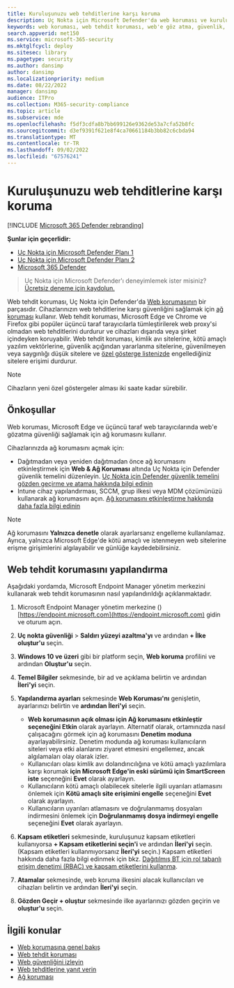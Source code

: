 ```yaml
---
title: Kuruluşunuzu web tehditlerine karşı koruma
description: Uç Nokta için Microsoft Defender'da web koruması ve kuruluşunuzu nasıl koruyabileceği hakkında bilgi edinin.
keywords: web koruması, web tehdit koruması, web'e göz atma, güvenlik, kimlik avı, kötü amaçlı yazılım, yararlanma, web siteleri, ağ koruması, Edge, Internet Explorer, Chrome, Firefox, web tarayıcısı
search.appverid: met150
ms.service: microsoft-365-security
ms.mktglfcycl: deploy
ms.sitesec: library
ms.pagetype: security
ms.author: dansimp
author: dansimp
ms.localizationpriority: medium
ms.date: 08/22/2022
manager: dansimp
audience: ITPro
ms.collection: M365-security-compliance
ms.topic: article
ms.subservice: mde
ms.openlocfilehash: f5df3cdfa8b7bb699126e9362de53a7cfa52b8fc
ms.sourcegitcommit: d3ef9391f621e8f4ca70661184b3bb82c6cbda94
ms.translationtype: MT
ms.contentlocale: tr-TR
ms.lasthandoff: 09/02/2022
ms.locfileid: "67576241"
---
```

# <a name="protect-your-organization-against-web-threats"></a>Kuruluşunuzu web tehditlerine karşı koruma

[!INCLUDE [Microsoft 365 Defender rebranding](../../includes/microsoft-defender.md)]

**Şunlar için geçerlidir:**
- [Uç Nokta için Microsoft Defender Planı 1](https://go.microsoft.com/fwlink/p/?linkid=2154037)
- [Uç Nokta için Microsoft Defender Planı 2](https://go.microsoft.com/fwlink/p/?linkid=2154037)
- [Microsoft 365 Defender](https://go.microsoft.com/fwlink/?linkid=2118804)

> Uç Nokta için Microsoft Defender'ı deneyimlemek ister misiniz? [Ücretsiz deneme için kaydolun.](https://signup.microsoft.com/create-account/signup?products=7f379fee-c4f9-4278-b0a1-e4c8c2fcdf7e&ru=https://aka.ms/MDEp2OpenTrial?ocid=docs-wdatp-main-abovefoldlink&rtc=1)

Web tehdit koruması, Uç Nokta için Defender'da [Web korumasının](web-protection-overview.md) bir parçasıdır. Cihazlarınızın web tehditlerine karşı güvenliğini sağlamak için [ağ koruması](network-protection.md) kullanır. Web tehdit koruması, Microsoft Edge ve Chrome ve Firefox gibi popüler üçüncü taraf tarayıcılarla tümleştirilerek web proxy'si olmadan web tehditlerini durdurur ve cihazları dışarıda veya şirket içindeyken koruyabilir. Web tehdit koruması, kimlik avı sitelerine, kötü amaçlı yazılım vektörlerine, güvenlik açığından yararlanma sitelerine, güvenilmeyen veya saygınlığı düşük sitelere ve [özel gösterge listenizde](manage-indicators.md) engellediğiniz sitelere erişimi durdurur.

> [!NOTE]
> Cihazların yeni özel göstergeler alması iki saate kadar sürebilir.

## <a name="prerequisites"></a>Önkoşullar

Web koruması, Microsoft Edge ve üçüncü taraf web tarayıcılarında web'e gözatma güvenliği sağlamak için ağ korumasını kullanır.

Cihazlarınızda ağ korumasını açmak için:

- Dağıtmadan veya yeniden dağıtmadan önce ağ korumasını etkinleştirmek için **Web & Ağ Koruması** altında Uç Nokta için Defender güvenlik temelini düzenleyin. [Uç Nokta için Defender güvenlik temelini gözden geçirme ve atama hakkında bilgi edinin](configure-machines-security-baseline.md#review-and-assign-the-microsoft-defender-for-endpoint-security-baseline)
- Intune cihaz yapılandırması, SCCM, grup ilkesi veya MDM çözümünüzü kullanarak ağ korumasını açın. [Ağ korumasını etkinleştirme hakkında daha fazla bilgi edinin](enable-network-protection.md)

> [!NOTE]
> Ağ korumasını **Yalnızca denetle** olarak ayarlarsanız engelleme kullanılamaz. Ayrıca, yalnızca Microsoft Edge'de kötü amaçlı ve istenmeyen web sitelerine erişme girişimlerini algılayabilir ve günlüğe kaydedebilirsiniz.

## <a name="configure-web-threat-protection"></a>Web tehdit korumasını yapılandırma

Aşağıdaki yordamda, Microsoft Endpoint Manager yönetim merkezini kullanarak web tehdit korumasının nasıl yapılandırıldığı açıklanmaktadır.

1. Microsoft Endpoint Manager yönetim merkezine ()[https://endpoint.microsoft.com](https://endpoint.microsoft.com) gidin ve oturum açın.
 
2. **Uç nokta güvenliği** \> **Saldırı yüzeyi azaltma'yı** ve ardından **+ İlke oluştur'u** seçin.

3. **Windows 10 ve üzeri** gibi bir platform seçin, **Web koruma** profilini ve ardından **Oluştur'u** seçin. 

4. **Temel Bilgiler** sekmesinde, bir ad ve açıklama belirtin ve ardından **İleri'yi** seçin.

5. **Yapılandırma ayarları** sekmesinde **Web Koruması'nı** genişletin, ayarlarınızı belirtin ve **ardından İleri'yi** seçin.

   - **Web korumasının açık olması için Ağ korumasını etkinleştir** **seçeneğini Etkin** olarak ayarlayın. Alternatif olarak, ortamınızda nasıl çalışacağını görmek için ağ korumasını **Denetim moduna** ayarlayabilirsiniz. Denetim modunda ağ koruması kullanıcıların siteleri veya etki alanlarını ziyaret etmesini engellemez, ancak algılamaları olay olarak izler. 
   - Kullanıcıları olası kimlik avı dolandırıcılığına ve kötü amaçlı yazılımlara karşı korumak **için Microsoft Edge'in eski sürümü için SmartScreen iste** seçeneğini **Evet** olarak ayarlayın.
   - Kullanıcıların kötü amaçlı olabilecek sitelerle ilgili uyarıları atlamasını önlemek için **Kötü amaçlı site erişimini engelle** seçeneğini **Evet** olarak ayarlayın.
   - Kullanıcıların uyarıları atlamasını ve doğrulanmamış dosyaları indirmesini önlemek için **Doğrulanmamış dosya indirmeyi engelle** seçeneğini **Evet** olarak ayarlayın. 

6. **Kapsam etiketleri** sekmesinde, kuruluşunuz kapsam etiketleri kullanıyorsa **+ Kapsam etiketlerini seçin'i** ve ardından **İleri'yi** seçin. (Kapsam etiketleri kullanmıyorsanız **İleri'yi** seçin.) Kapsam etiketleri hakkında daha fazla bilgi edinmek için bkz. [Dağıtılmış BT için rol tabanlı erişim denetimi (RBAC) ve kapsam etiketlerini kullanma](/mem/intune/fundamentals/scope-tags).

7. **Atamalar** sekmesinde, web koruma ilkesini alacak kullanıcıları ve cihazları belirtin ve ardından **İleri'yi** seçin.

8. **Gözden Geçir + oluştur** sekmesinde ilke ayarlarınızı gözden geçirin ve **oluştur'u** seçin.

## <a name="related-topics"></a>İlgili konular

- [Web korumasına genel bakış](web-protection-overview.md)
- [Web tehdit koruması](web-threat-protection.md)
- [Web güvenliğini izleyin](web-protection-monitoring.md)
- [Web tehditlerine yanıt verin](web-protection-response.md)
- [Ağ koruması](network-protection.md)
